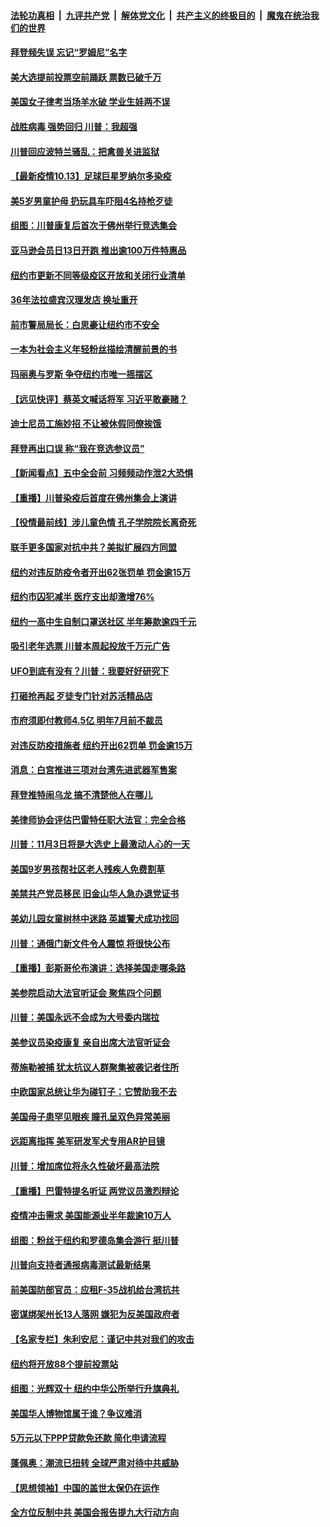 

####  [法轮功真相](../../../../basic/blob/master/README.md?t=10140002) &nbsp;|&nbsp; [九评共产党](../../../../9ping.md/blob/master/README.md?t=10140002) &nbsp;|&nbsp; [解体党文化](../../../../jtdwh.md/blob/master/README.md?t=10140002)  &nbsp;|&nbsp; [共产主义的终极目的](../../../../gczydzjmd.md/blob/master/README.md?t=10140002) &nbsp;|&nbsp; [魔鬼在统治我们的世界](../../../../mgztzwmdsj.md/blob/master/README.md?t=10140002) 

#### [拜登频失误 忘记“罗姆尼”名字](../pages/nsc412/n12472802.md?t=10140002) 

#### [美大选提前投票空前踊跃 票数已破千万](../pages/nsc412/n12472509.md?t=10140002) 

#### [美国女子律考当场羊水破 学业生娃两不误](../pages/nsc412/n12472217.md?t=10140002) 

#### [战胜病毒 强势回归 川普：我超强](../pages/nsc412/n12471757.md?t=10140002) 

#### [川普回应波特兰骚乱：把禽兽关进监狱](../pages/nsc412/n12472351.md?t=10140002) 

#### [【最新疫情10.13】足球巨星罗纳尔多染疫](../pages/nsc412/n12471521.md?t=10140002) 

#### [美5岁男童护母 扔玩具车吓阻4名持枪歹徒](../pages/nsc412/n12472237.md?t=10140002) 

#### [组图：川普康复后首次于佛州举行竞选集会](../pages/nsc412/n12471978.md?t=10140002) 

#### [亚马逊会员日13日开跑 推出逾100万件特惠品](../pages/nsc412/n12471795.md?t=10140002) 

#### [纽约市更新不同等级疫区开放和关闭行业清单](../pages/nsc412/n12471639.md?t=10140002) 

#### [36年法拉盛宾汉理发店  换址重开](../pages/nsc412/n12470977.md?t=10140002) 

#### [前市警局局长：白思豪让纽约市不安全](../pages/nsc412/n12471233.md?t=10140002) 

#### [一本为社会主义年轻粉丝描绘清醒前景的书](../pages/nsc412/n12471231.md?t=10140002) 

#### [玛丽奥与罗斯 争夺纽约市唯一摇摆区](../pages/nsc412/n12471636.md?t=10140002) 

#### [【远见快评】蔡英文喊话将军 习近平敢豪赌？](../pages/nsc412/n12471335.md?t=10140002) 

#### [迪士尼员工施妙招 不让被休假同僚挨饿](../pages/nsc412/n12471680.md?t=10140002) 

#### [拜登再出口误 称“我在竞选参议员”](../pages/nsc412/n12471449.md?t=10140002) 

#### [【新闻看点】五中全会前 习频频动作泄2大恐惧](../pages/nsc412/n12471034.md?t=10140002) 

#### [【重播】川普染疫后首度在佛州集会上演讲](../pages/nsc412/n12471056.md?t=10140002) 

#### [【役情最前线】涉儿童色情 孔子学院院长离奇死](../pages/nsc412/n12470806.md?t=10140002) 

#### [联手更多国家对抗中共？美拟扩展四方同盟](../pages/nsc412/n12471123.md?t=10140002) 

#### [纽约对违反防疫令者开出62张罚单 罚金逾15万](../pages/nsc412/n12471170.md?t=10140002) 

#### [纽约市囚犯减半  医疗支出却激增76%](../pages/nsc412/n12471188.md?t=10140002) 

#### [纽约一高中生自制口罩送社区 半年筹款逾四千元](../pages/nsc412/n12471080.md?t=10140002) 

#### [吸引老年选票 川普本周起投放千万元广告](../pages/nsc412/n12471072.md?t=10140002) 

#### [UFO到底有没有？川普：我要好好研究下](../pages/nsc412/n12470917.md?t=10140002) 

#### [打砸抢再起 歹徒专门针对苏活精品店](../pages/nsc412/n12470969.md?t=10140002) 

#### [市府须即付教师4.5亿 明年7月前不裁员](../pages/nsc412/n12471017.md?t=10140002) 

#### [对违反防疫措施者 纽约开出62罚单 罚金逾15万](../pages/nsc412/n12470989.md?t=10140002) 

#### [消息：白宫推进三项对台湾先进武器军售案](../pages/nsc412/n12470942.md?t=10140002) 

#### [拜登推特闹乌龙 搞不清楚他人在哪儿](../pages/nsc412/n12470932.md?t=10140002) 

#### [美律师协会评估巴雷特任职大法官：完全合格](../pages/nsc412/n12470875.md?t=10140002) 

#### [川普：11月3日将是大选史上最激动人心的一天](../pages/nsc412/n12470889.md?t=10140002) 

#### [美国9岁男孩帮社区老人残疾人免费割草](../pages/nsc412/n12470451.md?t=10140002) 

#### [美禁共产党员移民 旧金山华人急办退党证书](../pages/nsc412/n12470819.md?t=10140002) 

#### [美幼儿园女童树林中迷路 英雄警犬成功找回](../pages/nsc412/n12470413.md?t=10140002) 

#### [川普：通俄门新文件令人震惊 将很快公布](../pages/nsc412/n12470589.md?t=10140002) 

#### [【重播】彭斯哥伦布演讲：选择美国走哪条路](../pages/nsc412/n12468742.md?t=10140002) 

#### [美参院启动大法官听证会 聚焦四个问题](../pages/nsc412/n12470771.md?t=10140002) 

#### [川普：美国永远不会成为大号委内瑞拉](../pages/nsc412/n12470710.md?t=10140002) 

#### [美参议员染疫康复 亲自出席大法官听证会](../pages/nsc412/n12470692.md?t=10140002) 

#### [蒂施勒被捕 犹太抗议人群聚集被袭记者住所](../pages/nsc412/n12470141.md?t=10140002) 

#### [中欧国家总统让华为碰钉子：它赞助我不去](../pages/nsc412/n12470636.md?t=10140002) 

#### [美国母子患罕见眼疾 瞳孔呈双色异常美丽](../pages/nsc412/n12469754.md?t=10140002) 

#### [远距离指挥 美军研发军犬专用AR护目镜](../pages/nsc412/n12469561.md?t=10140002) 

#### [川普：增加席位将永久性破坏最高法院](../pages/nsc412/n12470308.md?t=10140002) 

#### [【重播】巴雷特提名听证 两党议员激烈辩论](../pages/nsc412/n12468744.md?t=10140002) 

#### [疫情冲击需求 美国能源业半年裁逾10万人](../pages/nsc412/n12470334.md?t=10140002) 

#### [组图：粉丝于纽约和罗德岛集会游行 挺川普](../pages/nsc412/n12469943.md?t=10140002) 

#### [川普向支持者通报病毒测试最新结果](../pages/nsc412/n12469944.md?t=10140002) 

#### [前美国防部官员：应租F-35战机给台湾抗共](../pages/nsc412/n12469863.md?t=10140002) 

#### [密谋绑架州长13人落网 嫌犯为反美国政府者](../pages/nsc412/n12469653.md?t=10140002) 

#### [【名家专栏】朱利安尼：谨记中共对我们的攻击](../pages/nsc412/n12469039.md?t=10140002) 

#### [纽约将开放88个提前投票站](../pages/nsc412/n12469529.md?t=10140002) 

#### [组图：光辉双十 纽约中华公所举行升旗典礼](../pages/nsc412/n12469347.md?t=10140002) 

#### [美国华人博物馆属于谁？争议难消](../pages/nsc412/n12469239.md?t=10140002) 

#### [5万元以下PPP贷款免还款   简化申请流程](../pages/nsc412/n12469381.md?t=10140002) 

#### [蓬佩奥：潮流已扭转 全球严肃对待中共威胁](../pages/nsc412/n12469195.md?t=10140002) 

#### [【思想领袖】中国的盖世太保仍在运作](../pages/nsc412/n12359236.md?t=10140002) 

#### [全方位反制中共 美国会报告提九大行动方向](../pages/nsc412/n12465965.md?t=10140002) 

